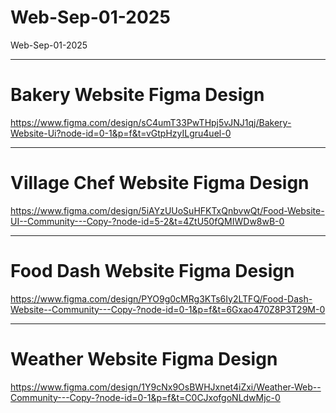 # Web-Sep-01-2025
Web-Sep-01-2025


______________________________________
# Bakery Website Figma Design
https://www.figma.com/design/sC4umT33PwTHpj5vJNJ1qj/Bakery-Website-Ui?node-id=0-1&p=f&t=vGtpHzyILgru4uel-0

______________________________________
# Village Chef Website Figma Design
https://www.figma.com/design/5iAYzUUoSuHFKTxQnbvwQt/Food-Website-UI--Community---Copy-?node-id=5-2&t=4ZtU50fQMIWDw8wB-0

______________________________________
# Food Dash Website Figma Design
https://www.figma.com/design/PYO9g0cMRg3KTs6Iy2LTFQ/Food-Dash-Website--Community---Copy-?node-id=0-1&p=f&t=6Gxao470Z8P3T29M-0

______________________________________
# Weather Website  Figma Design
https://www.figma.com/design/1Y9cNx9OsBWHJxnet4iZxi/Weather-Web--Community---Copy-?node-id=0-1&p=f&t=C0CJxofgoNLdwMjc-0

